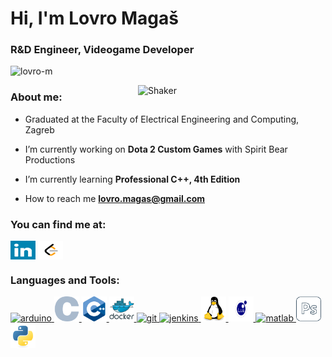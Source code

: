 <h1 align="left">Hi, I'm Lovro Magaš</h1>
<h3 align="left">R&D Engineer, Videogame Developer</h3>

<p align="left"> <img src="https://komarev.com/ghpvc/?username=lovro-m&label=Profile%20views&color=0e75b6&style=flat" alt="lovro-m" /> </p>

<img align="right" alt="Shaker" width="300" src="https://images-wixmp-ed30a86b8c4ca887773594c2.wixmp.com/f/d61b673a-e4ef-4bc5-aaa7-aa27bc19c243/d7btxqm-6fddf03a-ae53-4e81-bbd3-1b2b11439745.gif?token=eyJ0eXAiOiJKV1QiLCJhbGciOiJIUzI1NiJ9.eyJzdWIiOiJ1cm46YXBwOjdlMGQxODg5ODIyNjQzNzNhNWYwZDQxNWVhMGQyNmUwIiwiaXNzIjoidXJuOmFwcDo3ZTBkMTg4OTgyMjY0MzczYTVmMGQ0MTVlYTBkMjZlMCIsIm9iaiI6W1t7InBhdGgiOiJcL2ZcL2Q2MWI2NzNhLWU0ZWYtNGJjNS1hYWE3LWFhMjdiYzE5YzI0M1wvZDdidHhxbS02ZmRkZjAzYS1hZTUzLTRlODEtYmJkMy0xYjJiMTE0Mzk3NDUuZ2lmIn1dXSwiYXVkIjpbInVybjpzZXJ2aWNlOmZpbGUuZG93bmxvYWQiXX0.iDmB79zLm5x7VOb5O4gkiiW_cueIlyU9FY0gLlm9u9I">

<h3 align="left">About me:</h3>
<p align="left">
  
  - Graduated at the Faculty of Electrical Engineering and Computing, Zagreb
  
  - I’m currently working on **Dota 2 Custom Games** with Spirit Bear Productions

  - I’m currently learning **Professional C++, 4th Edition**

  - How to reach me **lovro.magas@gmail.com**
</p>

<h3 align="left">You can find me at:</h3>
<p align="left">
<a href="https://www.linkedin.com/in/lovro-maga%C5%A1-a378a515b/" target="blank"><img align="center" src="https://github.com/lovro-m/lovro-m/blob/main/linkedin-svgrepo-com.svg" alt="linkedin" height="30" width="40" /></a>
<a href="https://leetcode.com/daser27/" target="blank"><img align="center" src="https://github.com/lovro-m/lovro-m/blob/main/LeetCode_Logo.png" alt="linkedin" height="30" width="40" /></a>
</p>

<h3 align="left">Languages and Tools:</h3>
<p align="left"> <a href="https://www.arduino.cc/" target="_blank" rel="noreferrer"> <img src="https://cdn.worldvectorlogo.com/logos/arduino-1.svg" alt="arduino" width="40" height="40"/> </a> <a href="https://www.cprogramming.com/" target="_blank" rel="noreferrer"> <img src="https://raw.githubusercontent.com/devicons/devicon/master/icons/c/c-original.svg" alt="c" width="40" height="40"/> </a> <a href="https://www.w3schools.com/cpp/" target="_blank" rel="noreferrer"> <img src="https://raw.githubusercontent.com/devicons/devicon/master/icons/cplusplus/cplusplus-original.svg" alt="cplusplus" width="40" height="40"/> </a> <a href="https://www.docker.com/" target="_blank" rel="noreferrer"> <img src="https://raw.githubusercontent.com/devicons/devicon/master/icons/docker/docker-original-wordmark.svg" alt="docker" width="40" height="40"/> </a> <a href="https://git-scm.com/" target="_blank" rel="noreferrer"> <img src="https://www.vectorlogo.zone/logos/git-scm/git-scm-icon.svg" alt="git" width="40" height="40"/> </a> <a href="https://www.jenkins.io" target="_blank" rel="noreferrer"> <img src="https://www.vectorlogo.zone/logos/jenkins/jenkins-icon.svg" alt="jenkins" width="40" height="40"/> </a> <a href="https://www.linux.org/" target="_blank" rel="noreferrer"> <img src="https://raw.githubusercontent.com/devicons/devicon/master/icons/linux/linux-original.svg" alt="linux" width="40" height="40"/> </a> <a href="https://www.lua.org/" target="_blank" rel="noreferrer"> <img src="https://github.com/lovro-m/lovro-m/blob/main/Lua_(programming_language)-Logo.wine.svg" alt="lua" width="40" height="40"/> </a> <a href="https://www.mathworks.com/" target="_blank" rel="noreferrer"> <img src="https://upload.wikimedia.org/wikipedia/commons/2/21/Matlab_Logo.png" alt="matlab" width="40" height="40"/> </a> <a href="https://www.photoshop.com/en" target="_blank" rel="noreferrer"> <img src="https://raw.githubusercontent.com/devicons/devicon/master/icons/photoshop/photoshop-line.svg" alt="photoshop" width="40" height="40"/> </a> <a href="https://www.python.org" target="_blank" rel="noreferrer"> <img src="https://raw.githubusercontent.com/devicons/devicon/master/icons/python/python-original.svg" alt="python" width="40" height="40"/> </a> </p>
